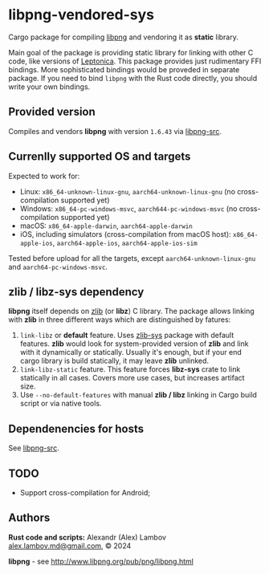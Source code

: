# libpng-vendored-sys
Cargo package for compiling [libpng](https://github.com/pnggroup/libpng) and vendoring it as **static** library. 

Main goal of the package is providing static library for linking with other C code, like versions of [Leptonica](http://www.leptonica.org/).
This package provides just rudimentary FFI bindings. More sophisticated bindings would be proveded in separate package. If you need to bind `libpng` with the Rust code directly, you should write your own bindings.

## Provided version
Compiles and vendors **libpng** with version `1.6.43` via [libpng-src](https://crates.io/crates/libpng-src).

## Currenlly supported OS and targets
Expected to work for:
* Linux: `x86_64-unknown-linux-gnu`, `aarch64-unknown-linux-gnu` (no cross-compilation supported yet)
* Windows: `x86_64-pc-windows-msvc`, `aarch644-pc-windows-msvc` (no cross-compilation supported yet)
* macOS: `x86_64-apple-darwin`, `aarch64-apple-darwin`
* iOS, including simulators (cross-compilation from macOS host): `x86_64-apple-ios`, `aarch64-apple-ios`, `aarch64-apple-ios-sim`

Tested before upload for all the targets, except `aarch64-unknown-linux-gnu` and `aarch64-pc-windows-msvc`.

## zlib / libz-sys dependency
**libpng** itself depends on [zlib](https://www.zlib.net/) (or **libz**) C library. The package allows linking with **zlib** in three different ways which are distinguished by fatures:
1. `link-libz` or **default** feature. Uses [zlib-sys](https://crates.io/crates/zlib-sys) package with default features. **zlib** would look for system-provided version of **zlib** and link with it dynamically or statically. Usually it's enough, but if your end cargo library is build statically, it may leave **zlib** unlinked.
2. `link-libz-static` feature. This feature forces **libz-sys** crate to link statically in all cases. Covers more use cases, but increases artifact size.
3. Use `--no-default-features` with manual **zlib / libz** linking in Cargo build script or via native tools.

## Dependenencies for hosts
See [libpng-src](https://crates.io/crates/libpng-src).

## TODO
* Support cross-compilation for Android;

## Authors
**Rust code and scripts:** Alexandr (Alex) Lambov <alex.lambov.md@gmail.com>, &copy; 2024

**libpng** -  see http://www.libpng.org/pub/png/libpng.html
